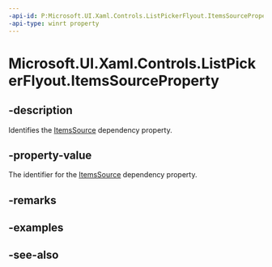 ```yaml
---
-api-id: P:Microsoft.UI.Xaml.Controls.ListPickerFlyout.ItemsSourceProperty
-api-type: winrt property
---
```


<!-- Property syntax
public Windows.UI.Xaml.DependencyProperty ItemsSourceProperty { get; }
-->

# Microsoft.UI.Xaml.Controls.ListPickerFlyout.ItemsSourceProperty

## -description
Identifies the [ItemsSource](listpickerflyout_itemssource.md) dependency property.

## -property-value
The identifier for the [ItemsSource](listpickerflyout_itemssource.md) dependency property.

## -remarks

## -examples

## -see-also
